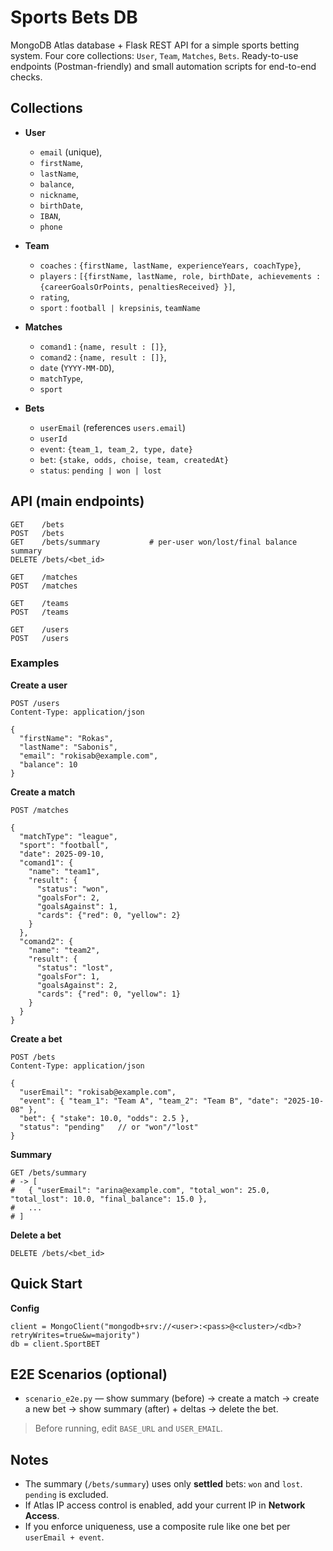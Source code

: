 # Sports Bets DB 
MongoDB Atlas database + Flask REST API for a simple sports betting system. Four core collections: `User`, `Team`, `Matches`, `Bets`. 
Ready-to-use endpoints (Postman-friendly) and small automation scripts for end-to-end checks.

## Collections

* **User**
  
  * `email` (unique),
  * `firstName`,
  * `lastName`,
  * `balance`,
  * `nickname`,
  * `birthDate`,
  * `IBAN`,
  * `phone`
    
* **Team**

  * `coaches` : `{firstName, lastName, experienceYears, coachType}`,
  * `players` : `[{firstName, lastName, role, birthDate, achievements : {careerGoalsOrPoints, penaltiesReceived} }]`,
  * `rating`,
  * `sport` : `football | krepsinis`, `teamName`
* **Matches**

  * `comand1` : `{name, result : []}`,
  * `comand2` : `{name, result : []}`,
  * `date` (`YYYY-MM-DD`),
  * `matchType`,
  * `sport`
* **Bets**

  * `userEmail` (references `users.email`)
  * `userId`
  * `event`: `{team_1, team_2, type, date}`
  * `bet`: `{stake, odds, choise, team, createdAt}`
  * `status`: `pending | won | lost`


## API (main endpoints)

```
GET    /bets
POST   /bets
GET    /bets/summary           # per-user won/lost/final balance summary
DELETE /bets/<bet_id>

GET    /matches
POST   /matches

GET    /teams
POST   /teams

GET    /users
POST   /users
```

### Examples

**Create a user**

```http
POST /users
Content-Type: application/json

{
  "firstName": "Rokas",
  "lastName": "Sabonis",
  "email": "rokisab@example.com",
  "balance": 10
}
```

**Create a match**

```http
POST /matches

{
  "matchType": "league",
  "sport": "football",
  "date": 2025-09-10,
  "comand1": {
    "name": "team1",
    "result": {
      "status": "won",
      "goalsFor": 2,
      "goalsAgainst": 1,
      "cards": {"red": 0, "yellow": 2}
    }
  },
  "comand2": {
    "name": "team2",
    "result": {
      "status": "lost",
      "goalsFor": 1,
      "goalsAgainst": 2,
      "cards": {"red": 0, "yellow": 1}
    }
  }
}
```

**Create a bet**

```http
POST /bets
Content-Type: application/json

{
  "userEmail": "rokisab@example.com",
  "event": { "team_1": "Team A", "team_2": "Team B", "date": "2025-10-08" },
  "bet": { "stake": 10.0, "odds": 2.5 },
  "status": "pending"   // or "won"/"lost"
}
```

**Summary**

```http
GET /bets/summary
# -> [
#   { "userEmail": "arina@example.com", "total_won": 25.0, "total_lost": 10.0, "final_balance": 15.0 },
#   ...
# ]
```

**Delete a bet**

```http
DELETE /bets/<bet_id>
```

## Quick Start

**Config**
 ```
 client = MongoClient("mongodb+srv://<user>:<pass>@<cluster>/<db>?retryWrites=true&w=majority")
 db = client.SportBET
 ```
## E2E Scenarios (optional)

* `scenario_e2e.py` — show summary (before) → create a match → create a new bet → show summary (after) + deltas → delete the bet.

> Before running, edit `BASE_URL` and `USER_EMAIL`.

## Notes

* The summary (`/bets/summary`) uses only **settled** bets: `won` and `lost`. `pending` is excluded.
* If Atlas IP access control is enabled, add your current IP in **Network Access**.
* If you enforce uniqueness, use a composite rule like one bet per `userEmail + event`.

